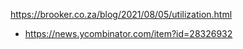 https://brooker.co.za/blog/2021/08/05/utilization.html
* https://news.ycombinator.com/item?id=28326932